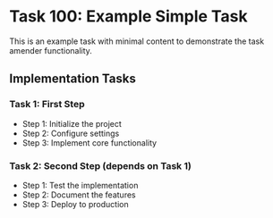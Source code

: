 # Task 100: Example Simple Task

This is an example task with minimal content to demonstrate the task amender functionality.

## Implementation Tasks

### Task 1: First Step

- Step 1: Initialize the project
- Step 2: Configure settings
- Step 3: Implement core functionality

### Task 2: Second Step (depends on Task 1)

- Step 1: Test the implementation
- Step 2: Document the features
- Step 3: Deploy to production